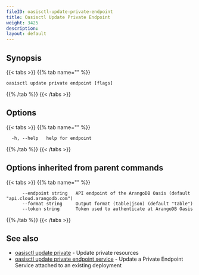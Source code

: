 ```yaml
---
fileID: oasisctl-update-private-endpoint
title: Oasisctl Update Private Endpoint
weight: 3425
description: 
layout: default
---
```

## Synopsis



{{< tabs >}}
{{% tab name="" %}}
```
oasisctl update private endpoint [flags]
```
{{% /tab %}}
{{< /tabs >}}

## Options

{{< tabs >}}
{{% tab name="" %}}
```
  -h, --help   help for endpoint
```
{{% /tab %}}
{{< /tabs >}}

## Options inherited from parent commands

{{< tabs >}}
{{% tab name="" %}}
```
      --endpoint string   API endpoint of the ArangoDB Oasis (default "api.cloud.arangodb.com")
      --format string     Output format (table|json) (default "table")
      --token string      Token used to authenticate at ArangoDB Oasis
```
{{% /tab %}}
{{< /tabs >}}

## See also

* [oasisctl update private](oasisctl-update-private)	 - Update private resources
* [oasisctl update private endpoint service](oasisctl-update-private-endpoint-service)	 - Update a Private Endpoint Service attached to an existing deployment

